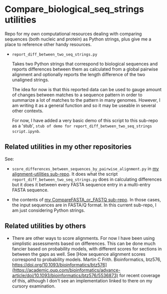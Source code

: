 Compare_biological_seq_strings utilities
===============================

Repo for my own computational resources dealing with comparing sequences (both nucleic and protein) as Python strings, plus give me a place to reference other handy resources.

- `report_diff_between_two_seq_strings.py`

  Takes two Python strings that correspond to biological sequences and reports differences between them as calculated from a global pairwise alignment and optionally reports the length difference of the two unaligned strings. 
  
  The idea for now is that this reported data can be used to gauge amount of changes between matches to a sequence pattern in order to summarize a lot of matches to the pattern in many genomes. However, I am writing it as a general function and so it may be useable in several other contexts.
  
  For now, I have added a very basic demo of this script to this sub-repo as a 'stub', `stub of demo for report_diff_between_two_seq_strings script.ipynb`.



Related utilities in my other repositories
------------------------------------------

See:  

- `score_differences_between_sequences_by_pairwise_alignment.py` in [my alignment-utilities sub-repo](https://github.com/fomightez/sequencework/tree/master/alignment-utilities).
It does what the script `report_diff_between_two_seq_strings.py` does in calculating differences but it does it between every FASTA sequence entry in a multi-entry FASTA sequence.

- the contents of [my CompareFASTA_or_FASTQ sub-repo](https://github.com/fomightez/sequencework/tree/master/CompareFASTA_or_FASTQ). In those cases, the input sequences are in FASTA/Q format. In this current sub-repo, I am just considering Python strings.


Related utilities by others
---------------------------

- There are other ways to score alignments. For now I have been using simplistic assessments based on differences. This can be done much fancier based on probability models, with different scores for sections in between the gaps as well. See [How sequence alignment scores correspond to probability models. Martin C Frith. Bioinformatics, btz576, https://doi.org/10.1093/bioinformatics/btz576](https://academic.oup.com/bioinformatics/advance-article/doi/10.1093/bioinformatics/btz576/5536873) for recent coverage of this, although I don't see an implementation linked to there on my cursory examination.
